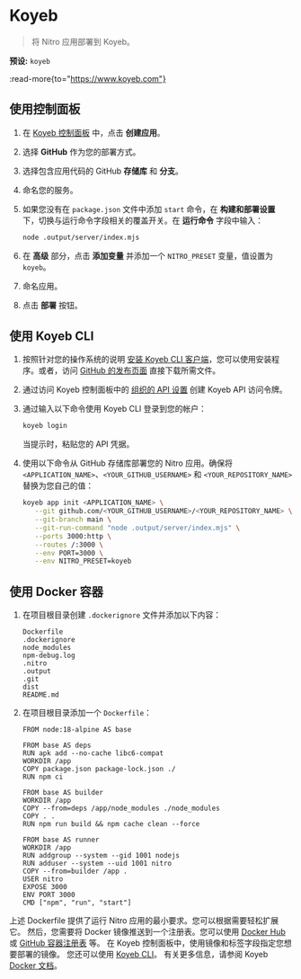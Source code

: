 # Koyeb

> 将 Nitro 应用部署到 Koyeb。

**预设:** `koyeb`

:read-more{to="https://www.koyeb.com"}

## 使用控制面板

1. 在 [Koyeb 控制面板](https://app.koyeb.com/) 中，点击 **创建应用**。
2. 选择 **GitHub** 作为您的部署方式。
3. 选择包含应用代码的 GitHub **存储库** 和 **分支**。
4. 命名您的服务。
5. 如果您没有在 `package.json` 文件中添加 `start` 命令，在 **构建和部署设置** 下，切换与运行命令字段相关的覆盖开关。在 **运行命令** 字段中输入：

   ```bash
   node .output/server/index.mjs
   ```

6. 在 **高级** 部分，点击 **添加变量** 并添加一个 `NITRO_PRESET` 变量，值设置为 `koyeb`。
7. 命名应用。
8. 点击 **部署** 按钮。

## 使用 Koyeb CLI

1. 按照针对您的操作系统的说明 [安装 Koyeb CLI 客户端](https://www.koyeb.com/docs/cli/installation)，您可以使用安装程序。或者，访问 [GitHub 的发布页面](https://github.com/koyeb/koyeb-cli/releases) 直接下载所需文件。
2. 通过访问 Koyeb 控制面板中的 [组织的 API 设置](https://app.koyeb.com/settings/api) 创建 Koyeb API 访问令牌。
3. 通过输入以下命令使用 Koyeb CLI 登录到您的帐户：

   ```bash
   koyeb login
   ```

   当提示时，粘贴您的 API 凭据。
4. 使用以下命令从 GitHub 存储库部署您的 Nitro 应用。确保将 `<APPLICATION_NAME>`、`<YOUR_GITHUB_USERNAME>` 和 `<YOUR_REPOSITORY_NAME>` 替换为您自己的值：

   ```bash
   koyeb app init <APPLICATION_NAME> \
      --git github.com/<YOUR_GITHUB_USERNAME>/<YOUR_REPOSITORY_NAME> \
      --git-branch main \
      --git-run-command "node .output/server/index.mjs" \
      --ports 3000:http \
      --routes /:3000 \
      --env PORT=3000 \
      --env NITRO_PRESET=koyeb
   ```

## 使用 Docker 容器

1. 在项目根目录创建 `.dockerignore` 文件并添加以下内容：

   ```
   Dockerfile
   .dockerignore
   node_modules
   npm-debug.log
   .nitro
   .output
   .git
   dist
   README.md
   ```

2. 在项目根目录添加一个 `Dockerfile`：

   ```
   FROM node:18-alpine AS base

   FROM base AS deps
   RUN apk add --no-cache libc6-compat
   WORKDIR /app
   COPY package.json package-lock.json ./
   RUN npm ci

   FROM base AS builder
   WORKDIR /app
   COPY --from=deps /app/node_modules ./node_modules
   COPY . .
   RUN npm run build && npm cache clean --force

   FROM base AS runner
   WORKDIR /app
   RUN addgroup --system --gid 1001 nodejs
   RUN adduser --system --uid 1001 nitro
   COPY --from=builder /app .
   USER nitro
   EXPOSE 3000
   ENV PORT 3000
   CMD ["npm", "run", "start"]
   ```

上述 Dockerfile 提供了运行 Nitro 应用的最小要求。您可以根据需要轻松扩展它。
然后，您需要将 Docker 镜像推送到一个注册表。您可以使用 [Docker Hub](https://hub.docker.com/) 或 [GitHub 容器注册表](https://docs.github.com/en/packages/guides/about-github-container-registry) 等。
在 Koyeb 控制面板中，使用镜像和标签字段指定您想要部署的镜像。
您还可以使用 [Koyeb CLI](https://www.koyeb.com/docs/build-and-deploy/cli/installation)。
有关更多信息，请参阅 Koyeb [Docker 文档](https://www.koyeb.com/docs/build-and-deploy/prebuilt-docker-images)。
